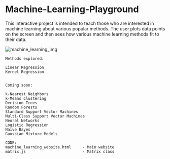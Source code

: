 # Machine-Learning-Playground
This interactive project is intended to teach those who are interested in machine learning about various popular methods.
The user plots data points on the screen and then sees how various machine learning methods fit to their data.

![machine_learning_img](https://user-images.githubusercontent.com/55214224/88623325-bcc38200-d072-11ea-9200-4d03c13257ef.png)

	Methods explored:

	Linear Regression
	Kernel Regression


	Coming soon:

	k-Nearest Neighbors
	k-Means Clustering
	Decision Trees
	Random Forests
	Standard Support Vector Machines
	Multi-Class Support Vector Machines
	Neural Networks
	Logistic Regression
	Naive Bayes
	Gaussian Mixture Models

	CODE:
	machine_learning_website.html     - Main website
	matrix.js                         - Matrix class
	
